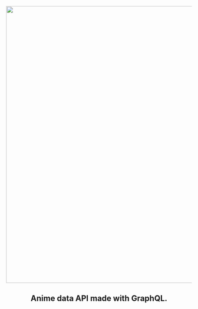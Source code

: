 <div style="display:flex; flex-direction: column; justify-content:center; align-items: center; width:100%;">
<img src="https://i.ibb.co/MZ2LzPC/wer.png" width="750">
  <h2>Anime data API made with GraphQL.</h2>
</div>
